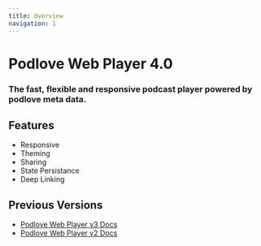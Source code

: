 ```yaml
---
title: Overview
navigation: 1
---
```


# Podlove Web Player 4.0
### The fast, flexible and responsive podcast player powered by podlove meta data.

<podlove-web-player config="https://forschergeist.de/?podlove_player4=227"/>

## Features

- Responsive
- Theming
- Sharing
- State Persistance
- Deep Linking

## Previous Versions

- [Podlove Web Player v3 Docs](docs.podlove.org/podlove-web-player-v3/)
- [Podlove Web Player v2 Docs](docs.podlove.org/podlove-web-player-v3/versions/v2.html)
